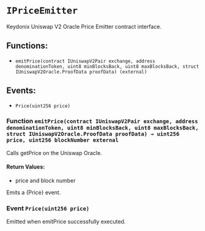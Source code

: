 # `IPriceEmitter`

Keydonix Uniswap V2 Oracle Price Emitter contract interface.

## Functions:

- `emitPrice(contract IUniswapV2Pair exchange, address denominationToken, uint8 minBlocksBack, uint8 maxBlocksBack, struct IUniswapV2Oracle.ProofData proofData) (external)`

## Events:

- `Price(uint256 price)`

### Function `emitPrice(contract IUniswapV2Pair exchange, address denominationToken, uint8 minBlocksBack, uint8 maxBlocksBack, struct IUniswapV2Oracle.ProofData proofData) → uint256 price, uint256 blockNumber external`

Calls getPrice on the Uniswap Oracle.

#### Return Values:

- price and block number

Emits a {Price} event.

### Event `Price(uint256 price)`

Emitted when emitPrice successfully executed.
